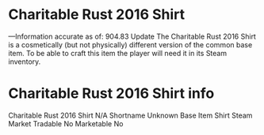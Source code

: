 # Charitable Rust 2016 Shirt

—Information accurate as of: 904.83 Update
The Charitable Rust 2016 Shirt is a cosmetically (but not physically) different version of the common base item. To be able to craft this item the player will need it in its Steam inventory.
# Charitable Rust 2016 Shirt info

Charitable Rust 2016 Shirt
N/A
Shortname
Unknown
Base Item
Shirt
Steam Market
Tradable
No
Marketable
No

